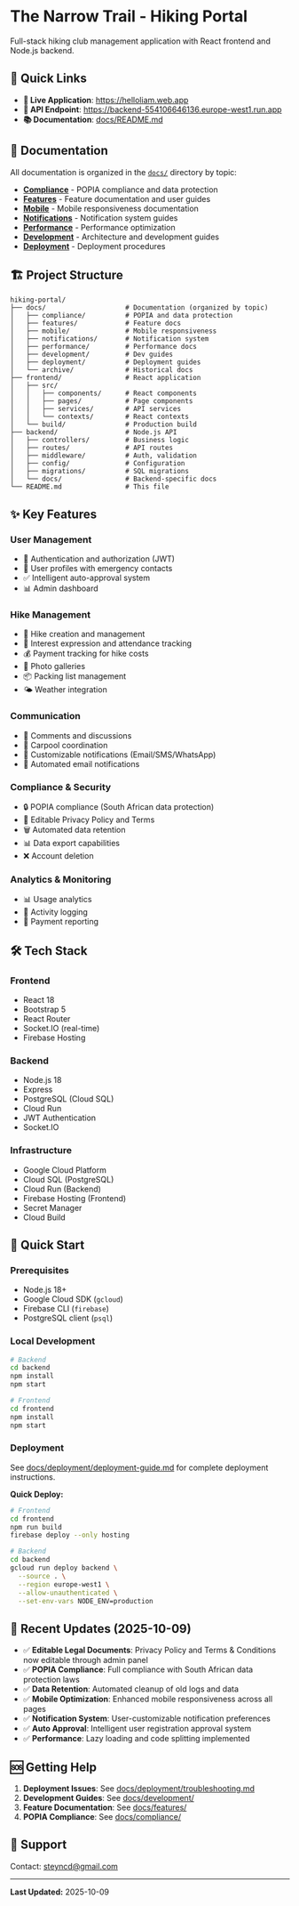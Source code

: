 # The Narrow Trail - Hiking Portal

Full-stack hiking club management application with React frontend and Node.js backend.

## 🚀 Quick Links

- **📱 Live Application**: https://helloliam.web.app
- **🔧 API Endpoint**: https://backend-554106646136.europe-west1.run.app
- **📚 Documentation**: [docs/README.md](docs/README.md)

## 📖 Documentation

All documentation is organized in the [`docs/`](docs/) directory by topic:

- **[Compliance](docs/compliance/)** - POPIA compliance and data protection
- **[Features](docs/features/)** - Feature documentation and user guides
- **[Mobile](docs/mobile/)** - Mobile responsiveness documentation
- **[Notifications](docs/notifications/)** - Notification system guides
- **[Performance](docs/performance/)** - Performance optimization
- **[Development](docs/development/)** - Architecture and development guides
- **[Deployment](docs/deployment/)** - Deployment procedures

## 🏗️ Project Structure

```
hiking-portal/
├── docs/                    # Documentation (organized by topic)
│   ├── compliance/          # POPIA and data protection
│   ├── features/            # Feature docs
│   ├── mobile/              # Mobile responsiveness
│   ├── notifications/       # Notification system
│   ├── performance/         # Performance docs
│   ├── development/         # Dev guides
│   ├── deployment/          # Deployment guides
│   └── archive/             # Historical docs
├── frontend/                # React application
│   ├── src/
│   │   ├── components/      # React components
│   │   ├── pages/           # Page components
│   │   ├── services/        # API services
│   │   └── contexts/        # React contexts
│   └── build/               # Production build
├── backend/                 # Node.js API
│   ├── controllers/         # Business logic
│   ├── routes/              # API routes
│   ├── middleware/          # Auth, validation
│   ├── config/              # Configuration
│   ├── migrations/          # SQL migrations
│   └── docs/                # Backend-specific docs
└── README.md                # This file
```

## ✨ Key Features

### User Management
- 🔐 Authentication and authorization (JWT)
- 👥 User profiles with emergency contacts
- ✅ Intelligent auto-approval system
- 📊 Admin dashboard

### Hike Management
- 🥾 Hike creation and management
- 📝 Interest expression and attendance tracking
- 💰 Payment tracking for hike costs
- 📸 Photo galleries
- 📦 Packing list management
- 🌤️ Weather integration

### Communication
- 💬 Comments and discussions
- 🚗 Carpool coordination
- 🔔 Customizable notifications (Email/SMS/WhatsApp)
- 📧 Automated email notifications

### Compliance & Security
- 🔒 POPIA compliance (South African data protection)
- 📄 Editable Privacy Policy and Terms
- 🗑️ Automated data retention
- 📊 Data export capabilities
- ❌ Account deletion

### Analytics & Monitoring
- 📊 Usage analytics
- 📝 Activity logging
- 💾 Payment reporting

## 🛠️ Tech Stack

### Frontend
- React 18
- Bootstrap 5
- React Router
- Socket.IO (real-time)
- Firebase Hosting

### Backend
- Node.js 18
- Express
- PostgreSQL (Cloud SQL)
- Cloud Run
- JWT Authentication
- Socket.IO

### Infrastructure
- Google Cloud Platform
- Cloud SQL (PostgreSQL)
- Cloud Run (Backend)
- Firebase Hosting (Frontend)
- Secret Manager
- Cloud Build

## 🚀 Quick Start

### Prerequisites
- Node.js 18+
- Google Cloud SDK (`gcloud`)
- Firebase CLI (`firebase`)
- PostgreSQL client (`psql`)

### Local Development

```bash
# Backend
cd backend
npm install
npm start

# Frontend
cd frontend
npm install
npm start
```

### Deployment

See [docs/deployment/deployment-guide.md](docs/deployment/deployment-guide.md) for complete deployment instructions.

**Quick Deploy:**

```bash
# Frontend
cd frontend
npm run build
firebase deploy --only hosting

# Backend
cd backend
gcloud run deploy backend \
  --source . \
  --region europe-west1 \
  --allow-unauthenticated \
  --set-env-vars NODE_ENV=production
```

## 📝 Recent Updates (2025-10-09)

- ✅ **Editable Legal Documents**: Privacy Policy and Terms & Conditions now editable through admin panel
- ✅ **POPIA Compliance**: Full compliance with South African data protection laws
- ✅ **Data Retention**: Automated cleanup of old logs and data
- ✅ **Mobile Optimization**: Enhanced mobile responsiveness across all pages
- ✅ **Notification System**: User-customizable notification preferences
- ✅ **Auto Approval**: Intelligent user registration approval system
- ✅ **Performance**: Lazy loading and code splitting implemented

## 🆘 Getting Help

1. **Deployment Issues**: See [docs/deployment/troubleshooting.md](docs/deployment/troubleshooting.md)
2. **Development Guides**: See [docs/development/](docs/development/)
3. **Feature Documentation**: See [docs/features/](docs/features/)
4. **POPIA Compliance**: See [docs/compliance/](docs/compliance/)

## 📧 Support

Contact: steyncd@gmail.com

---

**Last Updated:** 2025-10-09
